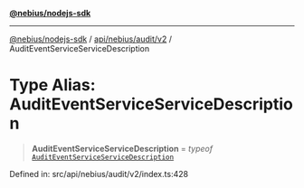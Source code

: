 [**@nebius/nodejs-sdk**](../../../../../README.md)

***

[@nebius/nodejs-sdk](../../../../../README.md) / [api/nebius/audit/v2](../README.md) / AuditEventServiceServiceDescription

# Type Alias: AuditEventServiceServiceDescription

> **AuditEventServiceServiceDescription** = *typeof* [`AuditEventServiceServiceDescription`](../variables/AuditEventServiceServiceDescription.md)

Defined in: src/api/nebius/audit/v2/index.ts:428
